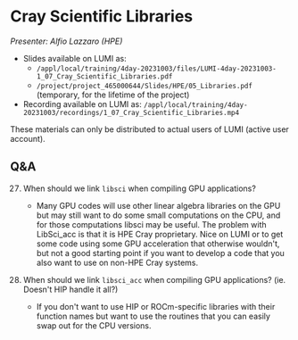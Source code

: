 # Cray Scientific Libraries

*Presenter: Alfio Lazzaro (HPE)*

<!--
Course materials will be provided during and after the course.
-->

-   Slides available on LUMI as:
    -   `/appl/local/training/4day-20231003/files/LUMI-4day-20231003-1_07_Cray_Scientific_Libraries.pdf`
    -   `/project/project_465000644/Slides/HPE/05_Libraries.pdf` (temporary, for the lifetime of the project)
-   Recording available on LUMI as:
    `/appl/local/training/4day-20231003/recordings/1_07_Cray_Scientific_Libraries.mp4`

These materials can only be distributed to actual users of LUMI (active user account).


## Q&A


27. When should we link `libsci` when compiling GPU applications?

    -   Many GPU codes will use other linear algebra libraries on the GPU but may still want to do some small computations on the CPU, and for those computations libsci may be useful. The problem with LibSci_acc is that it is HPE Cray proprietary. Nice on LUMI or to get some code using some GPU acceleration that otherwise wouldn't, but not a good starting point if you want to develop a code that you also want to use on non-HPE Cray systems.

28. When should we link `libsci_acc` when compiling GPU applications? (ie. Doesn't HIP handle it all?)

    -   If you don't want to use HIP or ROCm-specific libraries with their function names but want to use the routines that you can easily swap out for the CPU versions.

